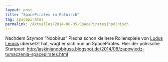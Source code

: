 ```yaml
---
layout: post
title: "SpacePirates in Polnisch"
tag: spacepirates
permalink: /Aktuelles/2014-08-05-SpacePiratesinpolnisch
---
```



Nachdem Szymon &ldquo;Noobirus&rdquo; Piecha schon kleinere Rollenspiele von [Ludus Leonis](http:/ludus-leonis.com/blog) übersetzt hat, wagt er sich nun an SpacePirates. Hier der polnische Startpost: [http:/jaskinianoobirusa.blogspot.de/2014/08/zapowiedz-tumaczenia-spacepirates.html](http:/jaskinianoobirusa.blogspot.de/2014/08/zapowiedz-tumaczenia-spacepirates.html)


